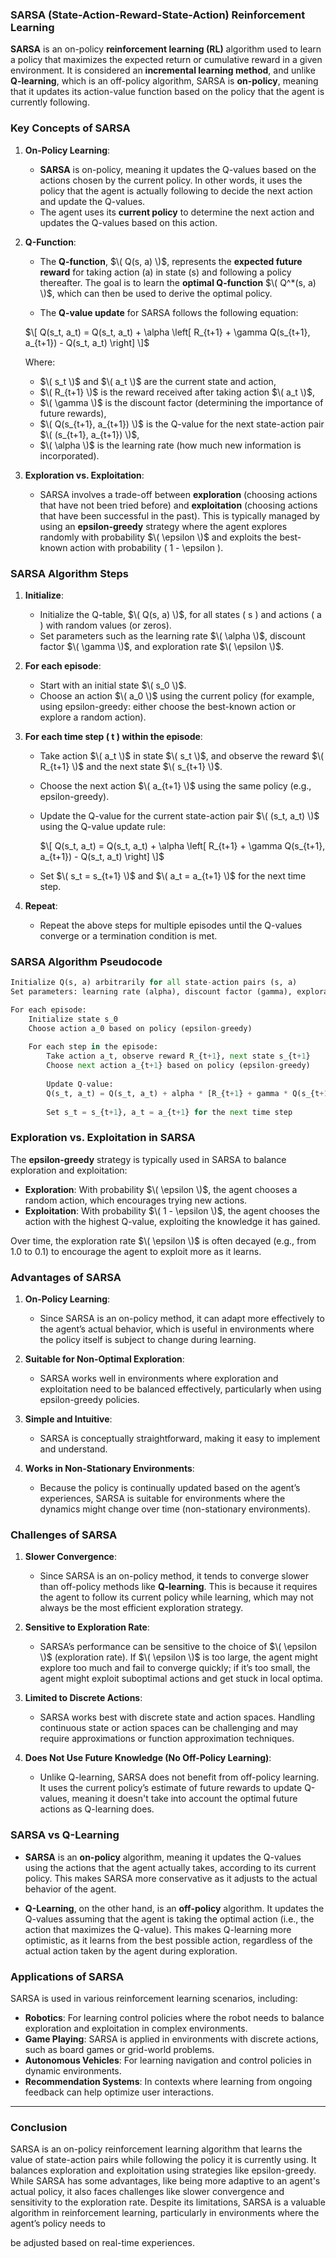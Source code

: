 ### **SARSA (State-Action-Reward-State-Action) Reinforcement Learning**

**SARSA** is an on-policy **reinforcement learning (RL)** algorithm used to learn a policy that maximizes the expected return or cumulative reward in a given environment. It is considered an **incremental learning method**, and unlike **Q-learning**, which is an off-policy algorithm, SARSA is **on-policy**, meaning that it updates its action-value function based on the policy that the agent is currently following.

### **Key Concepts of SARSA**

1. **On-Policy Learning**:
   - **SARSA** is on-policy, meaning it updates the Q-values based on the actions chosen by the current policy. In other words, it uses the policy that the agent is actually following to decide the next action and update the Q-values.
   - The agent uses its **current policy** to determine the next action and updates the Q-values based on this action.
   
2. **Q-Function**:
   - The **Q-function**, $\( Q(s, a) \)$, represents the **expected future reward** for taking action \(a\) in state \(s\) and following a policy thereafter. The goal is to learn the **optimal Q-function** $\( Q^*(s, a) \)$, which can then be used to derive the optimal policy.

   - The **Q-value update** for SARSA follows the following equation:

   $\[
   Q(s_t, a_t) = Q(s_t, a_t) + \alpha \left[ R_{t+1} + \gamma Q(s_{t+1}, a_{t+1}) - Q(s_t, a_t) \right]
   \]$

   Where:
   - $\( s_t \)$ and $\( a_t \)$ are the current state and action,
   - $\( R_{t+1} \)$ is the reward received after taking action $\( a_t \)$,
   - $\( \gamma \)$ is the discount factor (determining the importance of future rewards),
   - $\( Q(s_{t+1}, a_{t+1}) \)$ is the Q-value for the next state-action pair $\( (s_{t+1}, a_{t+1}) \)$,
   - $\( \alpha \)$ is the learning rate (how much new information is incorporated).

3. **Exploration vs. Exploitation**:
   - SARSA involves a trade-off between **exploration** (choosing actions that have not been tried before) and **exploitation** (choosing actions that have been successful in the past). This is typically managed by using an **epsilon-greedy** strategy where the agent explores randomly with probability $\( \epsilon \)$ and exploits the best-known action with probability \( 1 - \epsilon \).

### **SARSA Algorithm Steps**

1. **Initialize**:
   - Initialize the Q-table, $\( Q(s, a) \)$, for all states \( s \) and actions \( a \) with random values (or zeros).
   - Set parameters such as the learning rate $\( \alpha \)$, discount factor $\( \gamma \)$, and exploration rate $\( \epsilon \)$.

2. **For each episode**:
   - Start with an initial state $\( s_0 \)$.
   - Choose an action $\( a_0 \)$ using the current policy (for example, using epsilon-greedy: either choose the best-known action or explore a random action).
   
3. **For each time step \( t \) within the episode**:
   - Take action $\( a_t \)$ in state $\( s_t \)$, and observe the reward $\( R_{t+1} \)$ and the next state $\( s_{t+1} \)$.
   - Choose the next action $\( a_{t+1} \)$ using the same policy (e.g., epsilon-greedy).
   - Update the Q-value for the current state-action pair $\( (s_t, a_t) \)$ using the Q-value update rule:

     $\[
     Q(s_t, a_t) = Q(s_t, a_t) + \alpha \left[ R_{t+1} + \gamma Q(s_{t+1}, a_{t+1}) - Q(s_t, a_t) \right]
     \]$

   - Set $\( s_t = s_{t+1} \)$ and $\( a_t = a_{t+1} \)$ for the next time step.
   
4. **Repeat**:
   - Repeat the above steps for multiple episodes until the Q-values converge or a termination condition is met.

### **SARSA Algorithm Pseudocode**

```python
Initialize Q(s, a) arbitrarily for all state-action pairs (s, a)
Set parameters: learning rate (alpha), discount factor (gamma), exploration rate (epsilon)

For each episode:
    Initialize state s_0
    Choose action a_0 based on policy (epsilon-greedy)
    
    For each step in the episode:
        Take action a_t, observe reward R_{t+1}, next state s_{t+1}
        Choose next action a_{t+1} based on policy (epsilon-greedy)
        
        Update Q-value:
        Q(s_t, a_t) = Q(s_t, a_t) + alpha * [R_{t+1} + gamma * Q(s_{t+1}, a_{t+1}) - Q(s_t, a_t)]
        
        Set s_t = s_{t+1}, a_t = a_{t+1} for the next time step
```

### **Exploration vs. Exploitation in SARSA**

The **epsilon-greedy** strategy is typically used in SARSA to balance exploration and exploitation:
- **Exploration**: With probability $\( \epsilon \)$, the agent chooses a random action, which encourages trying new actions.
- **Exploitation**: With probability $\( 1 - \epsilon \)$, the agent chooses the action with the highest Q-value, exploiting the knowledge it has gained.

Over time, the exploration rate $\( \epsilon \)$ is often decayed (e.g., from 1.0 to 0.1) to encourage the agent to exploit more as it learns.

### **Advantages of SARSA**

1. **On-Policy Learning**:
   - Since SARSA is an on-policy method, it can adapt more effectively to the agent’s actual behavior, which is useful in environments where the policy itself is subject to change during learning.

2. **Suitable for Non-Optimal Exploration**:
   - SARSA works well in environments where exploration and exploitation need to be balanced effectively, particularly when using epsilon-greedy policies.

3. **Simple and Intuitive**:
   - SARSA is conceptually straightforward, making it easy to implement and understand.

4. **Works in Non-Stationary Environments**:
   - Because the policy is continually updated based on the agent’s experiences, SARSA is suitable for environments where the dynamics might change over time (non-stationary environments).

### **Challenges of SARSA**

1. **Slower Convergence**:
   - Since SARSA is an on-policy method, it tends to converge slower than off-policy methods like **Q-learning**. This is because it requires the agent to follow its current policy while learning, which may not always be the most efficient exploration strategy.

2. **Sensitive to Exploration Rate**:
   - SARSA’s performance can be sensitive to the choice of $\( \epsilon \)$ (exploration rate). If $\( \epsilon \)$ is too large, the agent might explore too much and fail to converge quickly; if it’s too small, the agent might exploit suboptimal actions and get stuck in local optima.

3. **Limited to Discrete Actions**:
   - SARSA works best with discrete state and action spaces. Handling continuous state or action spaces can be challenging and may require approximations or function approximation techniques.

4. **Does Not Use Future Knowledge (No Off-Policy Learning)**:
   - Unlike Q-learning, SARSA does not benefit from off-policy learning. It uses the current policy’s estimate of future rewards to update Q-values, meaning it doesn't take into account the optimal future actions as Q-learning does.

### **SARSA vs Q-Learning**

- **SARSA** is an **on-policy** algorithm, meaning it updates the Q-values using the actions that the agent actually takes, according to its current policy. This makes SARSA more conservative as it adjusts to the actual behavior of the agent.
  
- **Q-Learning**, on the other hand, is an **off-policy** algorithm. It updates the Q-values assuming that the agent is taking the optimal action (i.e., the action that maximizes the Q-value). This makes Q-learning more optimistic, as it learns from the best possible action, regardless of the actual action taken by the agent during exploration.

### **Applications of SARSA**

SARSA is used in various reinforcement learning scenarios, including:
- **Robotics**: For learning control policies where the robot needs to balance exploration and exploitation in complex environments.
- **Game Playing**: SARSA is applied in environments with discrete actions, such as board games or grid-world problems.
- **Autonomous Vehicles**: For learning navigation and control policies in dynamic environments.
- **Recommendation Systems**: In contexts where learning from ongoing feedback can help optimize user interactions.

---

### **Conclusion**

SARSA is an on-policy reinforcement learning algorithm that learns the value of state-action pairs while following the policy it is currently using. It balances exploration and exploitation using strategies like epsilon-greedy. While SARSA has some advantages, like being more adaptive to an agent's actual policy, it also faces challenges like slower convergence and sensitivity to the exploration rate. Despite its limitations, SARSA is a valuable algorithm in reinforcement learning, particularly in environments where the agent’s policy needs to

 be adjusted based on real-time experiences.
